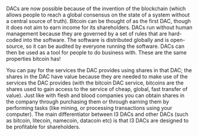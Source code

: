 DACs are now possible because of the invention of the blockchain (which allows people to reach a global consensus on the state of a system without a central source of truth). Bitcoin can be thought of as the first DAC, though it does not aim to earn income for its shareholders. DACs run without human management because they are governed by a set of rules that are hard-coded into the software. The software is distributed globally and is open-source, so it can be audited by everyone running the software. DACs can then be used as a tool for people to do business with. These are the same properties bitcoin has!

You can pay for the services the DAC provides using shares in that DAC; the shares in the DAC have value because they are needed to make use of the services the DAC provides (with the bitcoin DAC service, bitcoins are the shares used to gain access to the service of cheap, global, fast transfer of value). Just like with flesh and blood companies you can obtain shares in the company through purchasing them or through earning them by performing tasks (like mining, or processing transactions using your computer). The main differentiator between I3 DACs and other DACs (such as bitcoin, litecoin, namecoin, datacoin etc) is that I3 DACs are designed to be profitable for shareholders.
